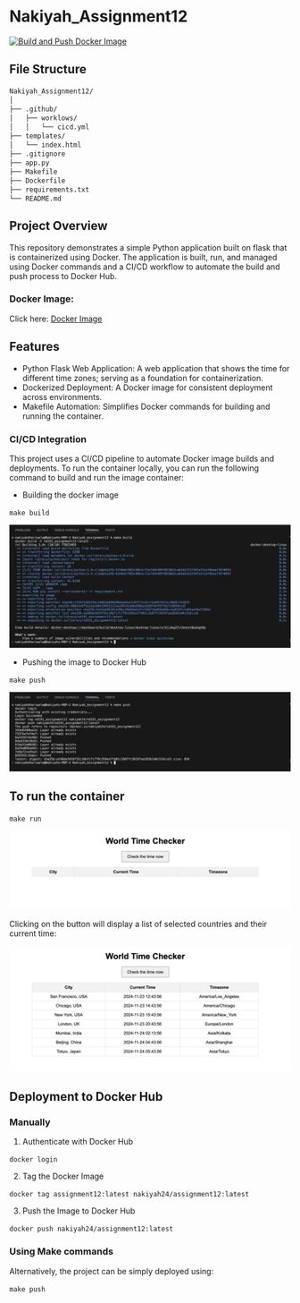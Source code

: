 # Nakiyah_Assignment12

[![Build and Push Docker Image](https://github.com/nogibjj/Nakiyah_Assignment12/actions/workflows/cicd.yml/badge.svg)](https://github.com/nogibjj/Nakiyah_Assignment12/actions/workflows/cicd.yml)

## File Structure
```
Nakiyah_Assignment12/
│
├── .github/                
│   ├── worklows/                  
│   │   └── cicd.yml         
├── templates/                
│   └── index.html            
├── .gitignore
├── app.py                    
├── Makefile
├── Dockerfile                    
├── requirements.txt              
└── README.md                 
```


## Project Overview
This repository demonstrates a simple Python application built on flask that is containerized using Docker. The application is built, run, and managed using Docker commands and a CI/CD workflow to automate the build and push process to Docker Hub.

### Docker Image: 
Click here: [Docker Image](https://hub.docker.com/r/nakiyah24/nd191_assignment12)

## Features
- Python Flask Web Application: A web application that shows the time for different time zones; serving as a foundation for containerization.
- Dockerized Deployment: A Docker image for consistent deployment across environments.
- Makefile Automation: Simplifies Docker commands for building and running the container. 


### CI/CD Integration
This project uses a CI/CD pipeline to automate Docker image builds and deployments. To run the container locally, you can run the following command to build and run the image container:

- Building the docker image

`make build`

![buildImage](/img/build.png)

- Pushing the image to Docker Hub

`make push`

![pushImage](/img/push.png)

## To run the container

`make run`

![appImage1](/img/time.png)

Clicking on the button will display a list of selected countries and their current time:

![appImage1](/img/time1.png)


## Deployment to Docker Hub
### Manually
1. Authenticate with Docker Hub

`docker login`

2. Tag the Docker Image

`docker tag assignment12:latest nakiyah24/assignment12:latest`

3. Push the Image to Docker Hub

`docker push nakiyah24/assignment12:latest`


### Using Make commands
Alternatively, the project can be simply deployed using:

`make push`
